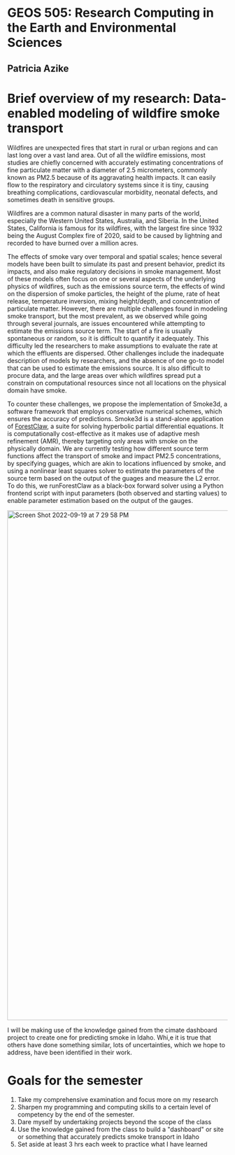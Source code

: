 # GEOS 505: Research Computing in the Earth and Environmental Sciences

## Patricia Azike

# Brief overview of my research: Data-enabled modeling of wildfire smoke transport

Wildfires are unexpected fires that start in rural or urban regions and can last long over a vast land area. Out of all the wildfire emissions, most studies are chiefly concerned with accurately estimating concentrations of fine particulate matter with a diameter of 2.5 micrometers, commonly known as PM2.5 because of its aggravating health impacts. It can easily flow to the respiratory and circulatory systems since it is tiny, causing breathing complications, cardiovascular morbidity, neonatal defects, and sometimes death in sensitive groups.

Wildfires are a common natural disaster in many parts of the world, especially the Western United States, Australia, and Siberia. In the United States, California is famous for its wildfires, with the largest fire since 1932 being the August Complex fire of 2020, said to be caused by lightning and recorded to have burned over a million acres.

The effects of smoke vary over temporal and spatial scales; hence several models have been built to simulate its past and present behavior, predict its impacts, and also make regulatory decisions in smoke management. Most of these models often focus on one or several aspects of the underlying physics of wildfires, such as the emissions source term,  the effects of wind on the dispersion of smoke particles, the height of the plume, rate of heat release, temperature inversion, mixing height/depth, and concentration of particulate matter. However, there are multiple challenges found in modeling smoke transport, but the most prevalent, as we observed while going through several journals, are issues encountered while attempting to estimate the emissions source term. The start of a fire is usually spontaneous or random, so it is difficult to quantify it adequately. This difficulty led the researchers to make assumptions to evaluate the rate at which the effluents are dispersed. Other challenges include the inadequate description of models by researchers, and the absence of one go-to model that can be used to estimate the emissions source. It is also difficult to procure data, and the large areas over which wildfires spread put a constrain on computational resources since not all locations on the physical domain have smoke.

To counter these challenges, we propose the implementation of Smoke3d, a software framework that employs conservative numerical schemes, which ensures the accuracy of predictions. Smoke3d is a stand-alone application of [ForestClaw](https://github.com/ForestClaw/ForestClaw/wiki), a suite for solving hyperbolic partial differential equations. It is computationally cost-effective as it makes use of adaptive mesh refinement (AMR), thereby targeting only areas with smoke on the physically domain. We are currently testing how different source term functions affect the transport of smoke and impact PM2.5 concentrations, by specifying guages, which are akin to locations influenced by smoke, and using a nonlinear least squares solver to estimate the parameters of the source term based on the output of the guages and measure the L2 error. To do this, we runForestClaw as a black-box forward solver using a Python frontend script with input parameters (both observed and starting values) to enable parameter estimation based on the output of the gauges. 

<img width="1166" alt="Screen Shot 2022-09-19 at 7 29 58 PM" src="https://user-images.githubusercontent.com/72812280/191147563-023a5dea-2de2-4c30-b947-218dc68bcd17.png">


I will be making use of the knowledge gained from the cimate dashboard project to create one for predicting smoke in Idaho. Whi,e it is true that others have done something similar, lots of uncertainties, which we hope to address, have been identified in their work.


# Goals for the semester

1. Take my comprehensive examination and focus more on my research
1. Sharpen my programming and computing skills to a certain level of competency by the end of the semester.
2. Dare myself by undertaking projects beyond the scope of the class
3. Use the knowledge gained from the class to build a "dashboard" or site or something that accurately predicts smoke transport in Idaho
4. Set aside at least 3 hrs each week to practice what I have learned

